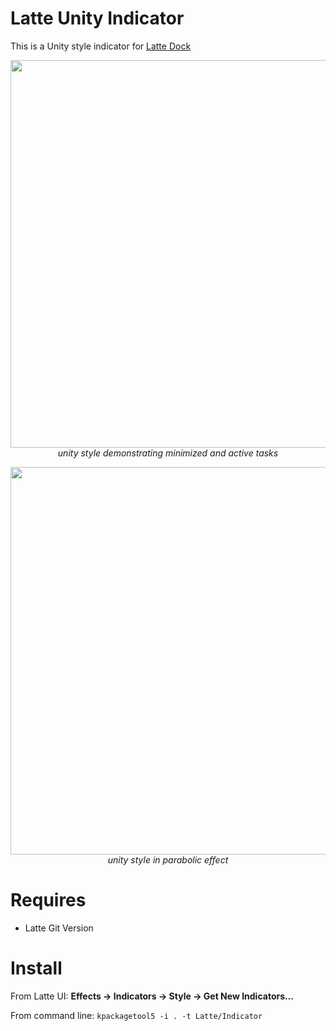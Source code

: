 # Latte Unity Indicator
This is a Unity style indicator for [Latte Dock](https://phabricator.kde.org/source/latte-dock/repository/master/)

<p align="center">
<img src="https://i.imgur.com/VhyNF3Q.png" width="620" ><br/>
<i>unity style demonstrating minimized and active tasks</i>
</p>

<p align="center">
<img src="https://i.imgur.com/uWgQulB.png" width="620" ><br/>
<i>unity style in parabolic effect</i>
</p>

# Requires

- Latte Git Version

# Install

From Latte UI: **Effects -> Indicators -> Style -> Get New Indicators...**

From command line: ``kpackagetool5 -i . -t Latte/Indicator``

